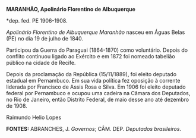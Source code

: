 **MARANHÃO, Apolinário Florentino de Albuquerque**

\*dep. fed. PE 1906-1908.

*Apolinário Florentino de Albuquerque Maranhão* nasceu em Águas Belas
(PE) no dia 19 de julho de 1840.

Participou da Guerra do Paraguai (1864-1870) como voluntário. Depois do
conflito continuou ligado ao Exército e em 1872 foi nomeado tabelião
público na cidade de Recife.

Depois da proclamação da República (15/11/1889), foi eleito deputado
estadual em Pernambuco. Em sua vida política fez oposição à corrente
liderada por Francisco de Assis Rosa e Silva. Em 1906 foi eleito
deputado federal por Pernambuco e ocupou uma cadeira na Câmara dos
Deputados, no Rio de Janeiro, então Distrito Federal, de maio desse ano
até dezembro de 1908.

Raimundo Helio Lopes

**FONTES:** ABRANCHES, J. *Governos*; CÂM. DEP. *Deputados brasileiros*.
